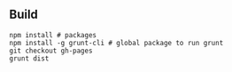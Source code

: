 ## Build

    npm install # packages
    npm install -g grunt-cli # global package to run grunt
    git checkout gh-pages
    grunt dist
